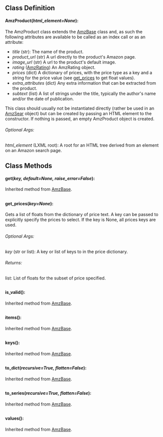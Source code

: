 ## Class Definition
<a name="AmzProduct"></a>
#### AmzProduct(*html_element=None*):

The AmzProduct class extends the [AmzBase](AmzBase.md#AmzBase) class and, as such the following attributes are available to be called as an index call or as an attribute:

* *title* (str): The name of the product.
* *product_url* (str) A url directly to the product's Amazon page.
* *image_url* (str) A url to the product's default image.
* *rating* ([AmzRating](AmzRating.md)) An AmzRating object.
* *prices* (dict) A dictionary of prices, with the price type as a key and a string for the price value (see [get_prices](#get_prices) to get float values).
* *extra_attributes* (dict) Any extra information that can be extracted from the product.
* *subtext* (list) A list of strings under the title, typically the author's name and/or the date of publication.

This class should usually not be instantiated directly (rather be used in an [AmzSear](AmzSear.md) object) but can be created by passing an HTML element to the constructor. If nothing is passed, an empty AmzProduct object is created.

###### Optional Args:
*html_element* (LXML root): A root for an HTML tree derived from an element on an Amazon search page.


## Class Methods

<a name="get"></a>
#### get(*key, default=None, raise_error=False*):

Inherited method from [AmzBase](AmzBase.md#get).

## 

<a name="get_prices"></a>
#### get\_prices(*key=None*):

Gets a list of floats from the dictionary of price text. A key can be passed to explicitly specify the prices to select. If the key is None, all prices keys are used.

###### Optional Args:
*key* (str or list): A key or list of keys to in the price dictionary.  

###### Returns:
list: List of floats for the subset of price specified.


## 

<a name="is_valid"></a>
#### is\_valid():

Inherited method from [AmzBase](AmzBase.md#is_valid).

## 

<a name="items"></a>
#### items():

Inherited method from [AmzBase](AmzBase.md#items).

## 

<a name="keys"></a>
#### keys():

Inherited method from [AmzBase](AmzBase.md#keys).

## 

<a name="to_dict"></a>
#### to\_dict(*recursive=True, flatten=False*):

Inherited method from [AmzBase](AmzBase.md#).

## 

<a name="to_series"></a>
#### to\_series(*recursive=True, flatten=False*):

Inherited method from [AmzBase](AmzBase.md#to_series).


## 

<a name="values"></a>
#### values():

Inherited method from [AmzBase](AmzBase.md#values).

